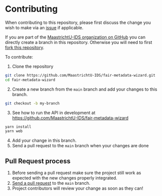 # Contributing

When contributing to this repository, please first discuss the change you wish to make via an [issue](https://github.com/MaastrichtU-IDS/fair-metadata-wizard/issues) if applicable.

If you are part of the [MaastrichtU-IDS organization on GitHub](https://github.com/MaastrichtU-IDS) you can directly create a branch in this repository. Otherwise you will need to first [fork this repository](https://github.com/MaastrichtU-IDS/fair-metadata-wizard/fork).

To contribute:

1. Clone the repository

```bash
git clone https://github.com/MaastrichtU-IDS/fair-metadata-wizard.git
cd fair-metadata-wizard
```

2. Create a new branch from the `main` branch and add your changes to this branch.

```bash
git checkout -b my-branch
```

3. See how to run the API in development at https://github.com/MaastrichtU-IDS/fair-metadata-wizard 

```bash
yarn install
yarn web
```

4. Add your change in this branch.
5. Send a pull request to the `main` branch when your changes are done

## Pull Request process

1. Before sending a pull request make sure the project still work as expected with the new changes properly integrated.
2. [Send a pull request](https://github.com/MaastrichtU-IDS/fair-metadata-wizard/compare) to the `main` branch.
3. Project contributors will review your change as soon as they can!

